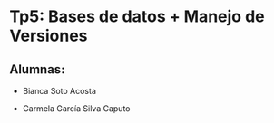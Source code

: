# Tp5: Bases de datos + Manejo de Versiones


## **Alumnas:**

* Bianca Soto Acosta

* Carmela García Silva Caputo 
